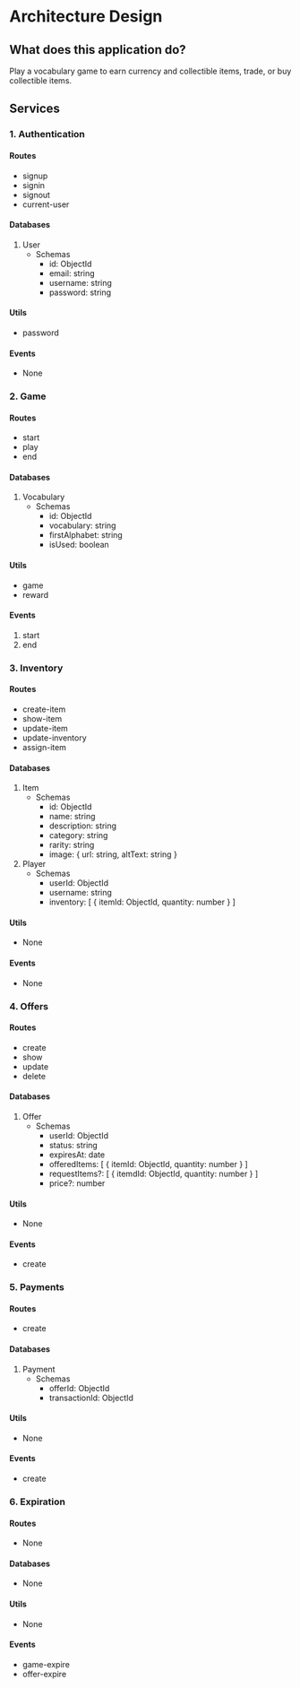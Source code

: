 # Architecture Design

## What does this application do?
Play a vocabulary game to earn currency and collectible items, trade, or buy collectible items.

## Services
### 1. Authentication
#### Routes
- signup
- signin
- signout
- current-user
#### Databases
1. User
    - Schemas
        - id: ObjectId
        - email: string
        - username: string
        - password: string
#### Utils
- password
#### Events
- None

### 2. Game
#### Routes
- start
- play
- end
#### Databases
1. Vocabulary
    - Schemas
        - id: ObjectId
        - vocabulary: string
        - firstAlphabet: string
        - isUsed: boolean
#### Utils
- game
- reward
#### Events
1. start
2. end

### 3. Inventory
#### Routes
- create-item
- show-item
- update-item
- update-inventory
- assign-item
#### Databases
1. Item
    - Schemas
        - id: ObjectId
        - name: string
        - description: string
        - category: string
        - rarity: string
        - image: {
            url: string,
            altText: string
        }
2. Player
    - Schemas
        - userId: ObjectId
        - username: string
        - inventory: [
            {
                itemId: ObjectId,
                quantity: number
            }
        ]
#### Utils
- None
#### Events
- None

### 4. Offers
#### Routes
- create
- show
- update
- delete
#### Databases
1. Offer
    - Schemas
        - userId: ObjectId
        - status: string
        - expiresAt: date
        - offeredItems: [
            {
                itemId: ObjectId,
                quantity: number
            }
        ]
        - requestItems?: [
            {
                itemdId: ObjectId,
                quantity: number
            }
        ]
        - price?: number
#### Utils
- None
#### Events
- create

### 5. Payments
#### Routes
- create
#### Databases
1. Payment
    - Schemas
        - offerId: ObjectId
        - transactionId: ObjectId
#### Utils
- None
#### Events
- create

### 6. Expiration
#### Routes
- None
#### Databases
- None
#### Utils
- None
#### Events
- game-expire
- offer-expire
